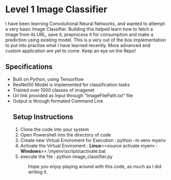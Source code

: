 <h1> Level 1 Image Classifier </h1>

I have been learning Convolutional Neural Networks, and wanted to attempt a very basic Image Classifier.
Building this helped learn how to fetch a Image from its URL, save it, preprocess it for consumption and make a prediction using existing model.
This is a very out of the box implementation to put into practise what I have learned recently.
More advanced and custom application are yet to come.
Keep an eye on the Repo!

<h2> Specifications </h2>
<ul>
  <li>Built on Python, using Tensorflow</li>
  <li>ResNet50 Model is implemented for classification tasks</li>
  <li>Trained over 1000 classes of imagenet</li>
  <li>Url link provided as Input through "ImageFilePath.txt" file</li>
  <li>Output is through formated Command Line</li>
</li>

<h2>Setup Instructions</h2>
<ol>
  <li>Clone the code into your system</li>
  <li>Open Powershell into the directory of code</li>
  <li>Create new Virtual Enviroment for Execution : python -m venv myenv</li>
  <li>Activate the Virtual Enviroment : <b>Linux</b>>>source activate myenv : <b>Windows</b>>>.\myenv\scripts\activate.bat</li>
  <li>execute the file : python image_classifier.py</li>
<ol>

Hope you enjoy playing around with this code, as much as I did writing it.

